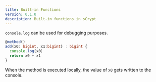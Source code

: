 ```yaml
---
title: Built-in Functions
version: 0.1.0
description: Built-in functions in sCrypt
---
```


`console.log` can be used for debugging purposes.

```ts
@method()
add(x0: bigint, x1:bigint) : bigint {
  console.log(x0)
  return x0 + x1
}
```

When the method is executed locally, the value of `x0` gets written to the console.
